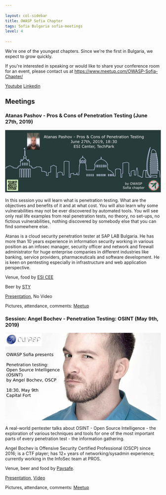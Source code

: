 ```yaml
---

layout: col-sidebar
title: OWASP Sofia Chapter
tags: Sofia Bulgaria sofia-meetings
level: 4

---
```

We're one of the youngest chapters. Since we're the first in Bulgaria, we expect to grow quickly.

If you're interested in speaking or would like to share your conference room for an event, please contact us at https://www.meetup.com/OWASP-Sofia-Chapter/

[Youtube](https://www.youtube.com/channel/UC92abF1QN6OFPKNTYTdWZrQ)
[Linkedin](https://www.linkedin.com/company/owasp-sofia/)


## Meetings

### Atanas Pashov - Pros & Cons of Penetration Testing (June 27th, 2019)

![Banner](assets/images/2019.06.27.procons.png)

In this session you will learn what is penetration testing. What are the objectives and benefits of it and at what cost. You will also learn why some vulnerabilities may not be ever discovered by automated tools. You will see only real life examples from real penetration tests, no theory, no set-ups, no fictious vulnerabilities, nothing discovered by somebody else that you can find somewhere else.

Atanas is a cloud security penetration tester at SAP LAB Bulgaria. He has more than 10 years experience in information security working in various position as an infosec manager, security officer and network and firewall administrator for huge enterprise companies in different industries like banking, service providers, pharmaceuticals and software development. He is keen on pentesting especially in infrastructure and web application perspective.

Venue, food by [ESI CEE](https://esicenter.bg/)

Beer by [STY](https://sty.bz/)

[Presentation](https://speakerdeck.com/owaspsofia/owasp-sofia-atanas-pashov-pros-n-cons-of-penetration-testing-june-27th-2019),
No Video

Pictures, attendance, comments: [Meetup](https://www.meetup.com/OWASP-Sofia-Chapter/events/261105250/)


### Session: Angel Bochev - Penetration Testing: OSINT (May 9th, 2019)

![Banner](assets/images/2019.05.09.osint.png)

A real-world pentester talks about OSINT - Open Source Intelligence - the exploration of various techniques and tools for one of the most important parts of every penetration test - the information gathering.

Angel Bochev is Offensive Security Certified Professional (OSCP) since 2016; is a CTF player; has 12+ years of networking/sysadmin experience; currently working in the InfoSec team at PROS.

Venue, beer and food by [Paysafe](https://paysafe.com).


[Presentation](https://speakerdeck.com/owaspsofia/owasp-sofia-angel-bochev-penetration-testing-osint-may-9th-2019),
[Video](https://www.youtube.com/watch?v=KIVSeSNGKSA)

Pictures, attendance, comments: [Meetup](https://www.meetup.com/OWASP-Sofia-Chapter/events/261105250/)
